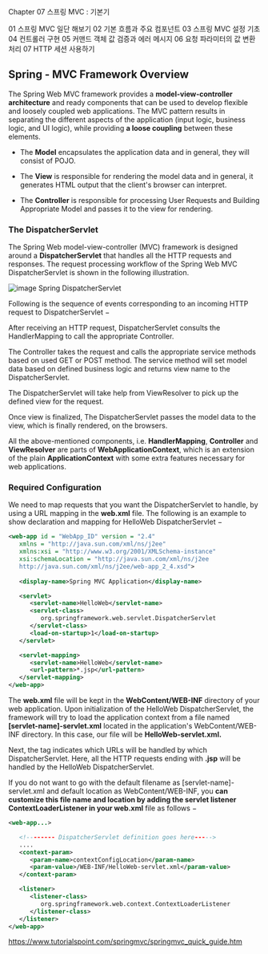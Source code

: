
Chapter 07 스프링 MVC : 기본기 

01 스프링 MVC 일단 해보기 
02 기본 흐름과 주요 컴포넌트 
03 스프링 MVC 설정 기초 
04 컨트롤러 구현 
05 커맨드 객체 값 검증과 에러 메시지 
06 요청 파라미터의 값 변환 처리 
07 HTTP 세션 사용하기 

## Spring - MVC Framework Overview


The Spring Web MVC framework provides a **model-view-controller architecture** and ready components that can be used to develop flexible and loosely coupled web applications. The MVC pattern results in separating the different aspects of the application (input logic, business logic, and UI logic), while providing **a loose coupling** between these elements.

- The **Model** encapsulates the application data and in general, they will consist of POJO.

- The **View** is responsible for rendering the model data and in general, it generates HTML output that the client's browser can interpret.

- The **Controller** is responsible for processing User Requests and Building Appropriate Model and passes it to the view for rendering.

### The DispatcherServlet

The Spring Web model-view-controller (MVC) framework is designed around a **DispatcherServlet** that handles all the HTTP requests and responses. The request processing workflow of the Spring Web MVC DispatcherServlet is shown in the following illustration.

![image](https://user-images.githubusercontent.com/33514304/56087161-3fd1c080-5ea0-11e9-815f-582825a92f28.png)
Spring DispatcherServlet


Following is the sequence of events corresponding to an incoming HTTP request to DispatcherServlet −

After receiving an HTTP request, DispatcherServlet consults the HandlerMapping to call the appropriate Controller.

The Controller takes the request and calls the appropriate service methods based on used GET or POST method. The service method will set model data based on defined business logic and returns view name to the DispatcherServlet.

The DispatcherServlet will take help from ViewResolver to pick up the defined view for the request.

Once view is finalized, The DispatcherServlet passes the model data to the view, which is finally rendered, on the browsers.

All the above-mentioned components, i.e. **HandlerMapping**, **Controller** and **ViewResolver** are parts of **WebApplicationContext**, which is an extension of the plain **ApplicationContext** with some extra features necessary for web applications.

### Required Configuration

We need to map requests that you want the DispatcherServlet to handle, by using a URL mapping in the **web.xml** file. The following is an example to show declaration and mapping for HelloWeb DispatcherServlet −

```xml
<web-app id = "WebApp_ID" version = "2.4"
   xmlns = "http://java.sun.com/xml/ns/j2ee" 
   xmlns:xsi = "http://www.w3.org/2001/XMLSchema-instance"
   xsi:schemaLocation = "http://java.sun.com/xml/ns/j2ee 
   http://java.sun.com/xml/ns/j2ee/web-app_2_4.xsd">
 
   <display-name>Spring MVC Application</display-name>

   <servlet>
      <servlet-name>HelloWeb</servlet-name>
      <servlet-class>
         org.springframework.web.servlet.DispatcherServlet
      </servlet-class>
      <load-on-startup>1</load-on-startup>
   </servlet>

   <servlet-mapping>
      <servlet-name>HelloWeb</servlet-name>
      <url-pattern>*.jsp</url-pattern>
   </servlet-mapping>
</web-app>
```

The **web.xml** file will be kept in the **WebContent/WEB-INF** directory of your web application. Upon initialization of the HelloWeb DispatcherServlet, the framework will try to load the application context from a file named **[servlet-name]-servlet.xml** located in the application's WebContent/WEB-INF directory. In this case, our file will be **HelloWeb-servlet.xml.**

Next, the <servlet-mapping> tag indicates which URLs will be handled by which DispatcherServlet. Here, all the HTTP requests ending with **.jsp** will be handled by the HelloWeb DispatcherServlet.

If you do not want to go with the default filename as [servlet-name]-servlet.xml and default location as WebContent/WEB-INF, you **can customize this file name and location by adding the servlet listener ContextLoaderListener in your web.xml** file as follows −

```xml
<web-app...>

   <!-------- DispatcherServlet definition goes here----->
   ....
   <context-param>
      <param-name>contextConfigLocation</param-name>
      <param-value>/WEB-INF/HelloWeb-servlet.xml</param-value>
   </context-param>

   <listener>
      <listener-class>
         org.springframework.web.context.ContextLoaderListener
      </listener-class>
   </listener>
</web-app>
```

https://www.tutorialspoint.com/springmvc/springmvc_quick_guide.htm
